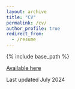 ```yaml
---
layout: archive
title: "CV"
permalink: /cv/
author_profile: true
redirect_from:
  - /resume
---
```


{% include base_path %}

[Available here](http://sam-houskeeper.github.io/files/CV_7_2024.pdf)

Last updated July 2024
